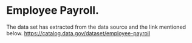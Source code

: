 # Employee Payroll.
The data set has extracted from the data source and the link mentioned below.
https://catalog.data.gov/dataset/employee-payroll
